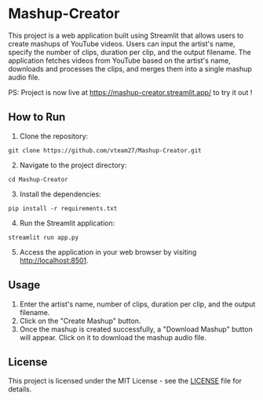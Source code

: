 # Mashup-Creator

This project is a web application built using Streamlit that allows users to create mashups of YouTube videos. Users can input the artist's name, specify the number of clips, duration per clip, and the output filename. The application fetches videos from YouTube based on the artist's name, downloads and processes the clips, and merges them into a single mashup audio file.

PS: Project is now live at https://mashup-creator.streamlit.app/ to try it out !

## How to Run

1. Clone the repository:

```
git clone https://github.com/vteam27/Mashup-Creator.git
```

2. Navigate to the project directory:

```
cd Mashup-Creator
```

3. Install the dependencies:

```
pip install -r requirements.txt
```

4. Run the Streamlit application:

```
streamlit run app.py
```

5. Access the application in your web browser by visiting [http://localhost:8501](http://localhost:8501).

## Usage

1. Enter the artist's name, number of clips, duration per clip, and the output filename.
2. Click on the "Create Mashup" button.
3. Once the mashup is created successfully, a "Download Mashup" button will appear. Click on it to download the mashup audio file.

## License

This project is licensed under the MIT License - see the [LICENSE](LICENSE) file for details.
